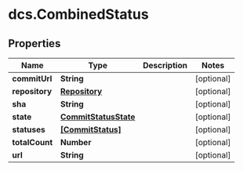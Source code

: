 # dcs.CombinedStatus

## Properties
Name | Type | Description | Notes
------------ | ------------- | ------------- | -------------
**commitUrl** | **String** |  | [optional] 
**repository** | [**Repository**](Repository.md) |  | [optional] 
**sha** | **String** |  | [optional] 
**state** | [**CommitStatusState**](CommitStatusState.md) |  | [optional] 
**statuses** | [**[CommitStatus]**](CommitStatus.md) |  | [optional] 
**totalCount** | **Number** |  | [optional] 
**url** | **String** |  | [optional] 
